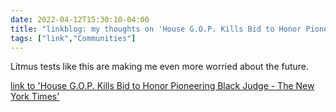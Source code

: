 ```yaml
---
date: 2022-04-12T15:30:10-04:00
title: "linkblog: my thoughts on 'House G.O.P. Kills Bid to Honor Pioneering Black Judge - The New York Times'"
tags: ["link","Communities"]
---
```

Litmus tests like this are making me even more worried about the future.
 
[link to 'House G.O.P. Kills Bid to Honor Pioneering Black Judge - The New York Times'](https://www.nytimes.com/2022/04/12/us/politics/gop-joseph-hatchett-florida.html)
